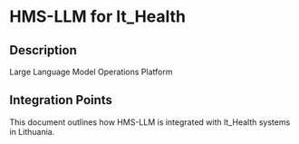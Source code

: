 # HMS-LLM for lt_Health

## Description

Large Language Model Operations Platform

## Integration Points

This document outlines how HMS-LLM is integrated with lt_Health systems in Lithuania.
